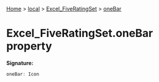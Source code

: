 [Home](./index) &gt; [local](local.md) &gt; [Excel\_FiveRatingSet](local.excel_fiveratingset.md) &gt; [oneBar](local.excel_fiveratingset.onebar.md)

# Excel\_FiveRatingSet.oneBar property


**Signature:**
```javascript
oneBar: Icon
```
